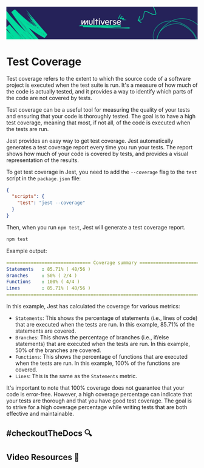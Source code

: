 ![MV Logo](/logo.jpg)

# Test Coverage
Test coverage refers to the extent to which the source code of a software project is executed when the test suite is run. It's a measure of how much of the code is actually tested, and it provides a way to identify which parts of the code are not covered by tests.

Test coverage can be a useful tool for measuring the quality of your tests and ensuring that your code is thoroughly tested. The goal is to have a high test coverage, meaning that most, if not all, of the code is executed when the tests are run.

Jest provides an easy way to get test coverage. Jest automatically generates a test coverage report every time you run your tests. The report shows how much of your code is covered by tests, and provides a visual representation of the results.

To get test coverage in Jest, you need to add the `--coverage` flag to the `test` script in the `package.json` file:

```json
{
  "scripts": {
    "test": "jest --coverage"
  }
}
```
Then, when you run `npm test`, Jest will generate a test coverage report.

```sh
npm test
```

Example output:
```yaml
=============================== Coverage summary ===============================
Statements   : 85.71% ( 48/56 )
Branches     : 50% ( 2/4 )
Functions    : 100% ( 4/4 )
Lines        : 85.71% ( 48/56 )
================================================================================
```

In this example, Jest has calculated the coverage for various metrics:
- `Statements`: This shows the percentage of statements (i.e., lines of code) that are executed when the tests are run. In this example, 85.71% of the statements are covered.
- `Branches`: This shows the percentage of branches (i.e., if/else statements) that are executed when the tests are run. In this example, 50% of the branches are covered.
- `Functions`: This shows the percentage of functions that are executed when the tests are run. In this example, 100% of the functions are covered.
- `Lines`: This is the same as the `Statements` metric.

It's important to note that 100% coverage does not guarantee that your code is error-free. However, a high coverage percentage can indicate that your tests are thorough and that you have good test coverage. The goal is to strive for a high coverage percentage while writing tests that are both effective and maintainable.

## #checkoutTheDocs 🔍


## Video Resources 🎥
